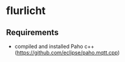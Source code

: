 # flurlicht


## Requirements
- compiled and installed Paho c++ (https://github.com/eclipse/paho.mqtt.cpp)
